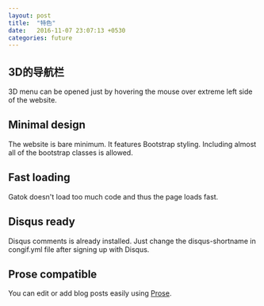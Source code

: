 ```yaml
---
layout: post
title:  "特色"
date:   2016-11-07 23:07:13 +0530
categories: future
---
```


## 3D的导航栏
3D menu can be opened just by hovering the mouse over extreme left side of the website.

## Minimal design
The website is bare minimum. It features Bootstrap styling. Including almost all of the bootstrap classes is allowed.

## Fast loading
Gatok doesn't load too much code and thus the page loads fast.

## Disqus ready
Disqus comments is already installed. Just change the disqus-shortname in congif.yml file after signing up with Disqus.

## Prose compatible
You can edit or add blog posts easily using [Prose](http://prose.io).
